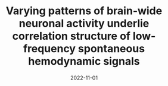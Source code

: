 ---
title: "Varying patterns of brain-wide neuronal activity underlie correlation structure of low-frequency spontaneous hemodynamic signals"
project_id: 
date: 2022-11-01
conference_id: "SFN_2022"
presenters:
   - bahar_shahsavarani
   - daniel_handwerker
   - javier_gonzalez-castillo
   - peter_bandettini
summary: "<p>Resting-state functional magnetic resonance imaging (fMRI) studies have extensively investigated the correlation structure of 'baseline' hemodynamic fluctuations. These studies have revealed resting-state neural networks whose dynamic changes may be related to shifts in brain states during rest. The findings, however, have been inconsistent and difficult to interpret. The primary reason for this is the lack of a thorough understanding of the neural basis that underlies hemodynamic correlations.</p>

<p>Goal of Study</p>

<p>Here, wide-field optical mapping (WFOM) provided us with a unique opportunity to simultaneously record neuronal calcium and hemodynamic signals in awake, spontaneously behaving mice. We aimed to characterize dynamic changes in cortex-wide neuronal correlation patterns and their relationship to mouse behavior and brain hemodynamics.</p>
"
file: /assets/presentations/Shahsavarani_SfN_2022_sm.pdf
filename: Shahsavarani_SfN_2022_sm.pdf
layout: presentation
---